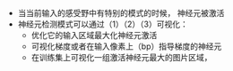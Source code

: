 * 当当前输入的感受野中有特别的模式的时候， 神经元被激活
* 神经元检测模式可以通过（1）（2）（3）可视化：
    * 优化它的输入区域最大化神经元激活
    * 可视化梯度或者在输入像素上（bp）指导梯度的神经元
    * 在训练集上可视化一组激活神经元最大的图片区域，